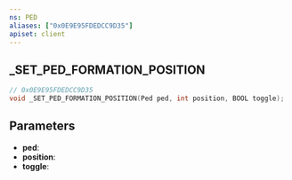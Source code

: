 ```yaml
---
ns: PED
aliases: ["0x0E9E95FDEDCC9D35"]
apiset: client
---
```

## _SET_PED_FORMATION_POSITION

```c
// 0x0E9E95FDEDCC9D35
void _SET_PED_FORMATION_POSITION(Ped ped, int position, BOOL toggle);
```


## Parameters
* **ped**:
* **position**:
* **toggle**: